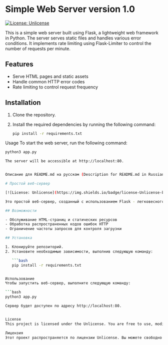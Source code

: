 # Simple Web Server version 1.0

[![License: Unlicense](https://img.shields.io/badge/license-Unlicense-blue.svg)](http://unlicense.org/)

This is a simple web server built using Flask, a lightweight web framework in Python. The server serves static files and handles various error conditions. It implements rate limiting using Flask-Limiter to control the number of requests per minute.

## Features

- Serve HTML pages and static assets
- Handle common HTTP error codes
- Rate limiting to control request frequency

## Installation

1. Clone the repository.
2. Install the required dependencies by running the following command:

   ```bash
   pip install -r requirements.txt

Usage
To start the web server, run the following command:

```bash
python3 app.py

The server will be accessible at http://localhost:80.


Описание для README.md на русском (Description for README.md in Russian):

# Простой веб-сервер

[![License: Unlicense](https://img.shields.io/badge/license-Unlicense-blue.svg)](http://unlicense.org/)

Это простой веб-сервер, созданный с использованием Flask - легковесного веб-фреймворка на языке Python. Сервер обслуживает статические файлы и обрабатывает различные ошибочные ситуации. Он реализует ограничение частоты запросов с помощью Flask-Limiter для контроля количества запросов в минуту.

## Возможности

- Обслуживание HTML-страниц и статических ресурсов
- Обработка распространенных кодов ошибок HTTP
- Ограничение частоты запросов для контроля загрузки

## Установка

1. Клонируйте репозиторий.
2. Установите необходимые зависимости, выполнив следующую команду:

   ```bash
   pip install -r requirements.txt


Использование
Чтобы запустить веб-сервер, выполните следующую команду:

```bash
python3 app.py

Сервер будет доступен по адресу http://localhost:80.


License
This project is licensed under the Unlicense. You are free to use, modify, and distribute the code as you wish. See the LICENSE file for more details.

Лицензия
Этот проект распространяется по лицензии Unlicense. Вы можете свободно использовать, изменять и распространять код по своему усмотрению. Дополнительные сведения смотрите в файле LICENSE.
